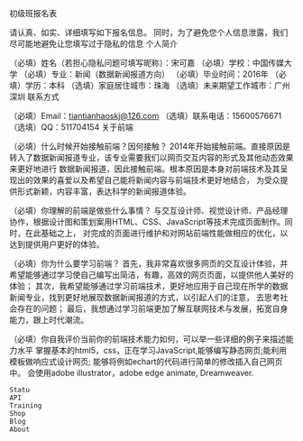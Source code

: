 初级班报名表

请认真、如实、详细填写如下报名信息。 同时，为了避免您个人信息泄露，我们尽可能地避免让您填写过于隐私的信息
个人简介

（必填）姓名（若担心隐私问题可填写昵称）：宋可嘉  （必填）学校：中国传媒大学 （必填）专业：新闻（数据新闻报道方向） 
（必填）毕业时间：2016年 （必填）学历：本科 （选填）家庭居住城市：珠海 （选填）未来期望工作城市：广州 深圳
联系方式

（必填）Email：tiantianhaoskj@126.com （选填）联系电话：15600576671 （选填）QQ：511704154
关于前端

（必填）什么时候开始接触前端？因何接触？
 2014年开始接触前端。直接原因是转入了数据新闻报道专业，该专业需要我们以网页交互内容的形式及其他动态效果来更好地进行
 数据新闻报道，因此接触前端。根本原因是本身对前端技术及其呈现出的效果的喜爱以及希望自己能将新闻内容与前端技术更好地结合，
 为受众提供形式新颖，内容丰富，表达科学的新闻报道体验。
                                        

（必填）你理解的前端是做些什么事情？
 与交互设计师、视觉设计师、产品经理协作，根据设计图和策划案用HTML、CSS、JavaScript等技术完成页面制作。同时，在此基础之上，
 对完成的页面进行维护和对网站前端性能做相应的优化，以达到提供用户更好的体验。

（必填）你为什么要学习前端？
 首先，我非常喜欢很多网页的交互设计体验，并希望能够通过学习使自己编写出简洁，有趣，高效的网页页面，以提供他人美好的体验；
 其次，我希望能够通过学习前端技术，更好地应用于自己现在所学的数据新闻专业，找到更好地展现数据新闻报道的方式，以引起人们的注意，
 去思考社会存在的问题；
 最后，我想通过学习前端更加了解互联网技术与发展，拓宽自身能力，跟上时代潮流。
 

（必填）你自我评价当前你的前端技术能力如何，可以举一些详细的例子来描述能力水平
 掌握基本的html5，css，正在学习JavaScript,能够编写静态网页;能利用模板做响应式设计网页;
 能够将例如echart的代码进行简单的修改插入自己网页中。
 会使用adobe illustrator，adobe edge animate, Dreamweaver.

    Statu
    API
    Training
    Shop
    Blog
    About

